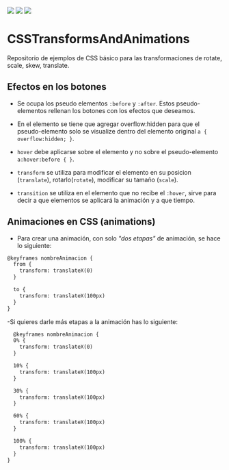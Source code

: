 ![](https://img.shields.io/static/v1?label=technology&message=css&color=blue)
![](https://img.shields.io/static/v1?label=technology&message=html&color=red)
![](https://img.shields.io/static/v1?label=school&message=udemy&color=red)


# CSSTransformsAndAnimations
Repositorio de ejemplos de CSS básico para las transformaciones de rotate, scale, skew, translate.

## Efectos en los botones
- Se ocupa los pseudo elementos `:before` y `:after`. Estos pseudo-elementos rellenan los botones con los efectos que deseamos.
- En el elemento se tiene que agregar overflow:hidden para que el pseudo-elemento solo se visualize dentro del elemento original
  `a { overflow:hidden; }`.

- `hover` debe aplicarse sobre el elemento y no sobre el pseudo-elemento
  `a:hover:before { }`.
  
- `transform` se utiliza para modificar el elemento en su posicion (`translate`), rotarlo(`rotate`), modificar su tamaño (`scale`).

- `transition` se utiliza en el elemento que no recibe el `:hover`, sirve para decir a que elementos se aplicará la animación y a que tiempo.

## Animaciones en CSS (animations)
- Para crear una animación, con solo *"dos etapas"* de animación, se hace lo siguiente:

```html
@keyframes nombreAnimacion {
  from {
    transform: translateX(0)
  }

  to {
    transform: translateX(100px)
  }
}
```

-Si quieres darle más etapas a la animación has lo siguiente:

```html
  @keyframes nombreAnimacion {
  0% {
    transform: translateX(0)
  }

  10% {
    transform: translateX(100px)
  }

  30% {
    transform: translateX(100px)
  }

  60% {
    transform: translateX(100px)
  }

  100% {
    transform: translateX(100px)
  } 
}
```
